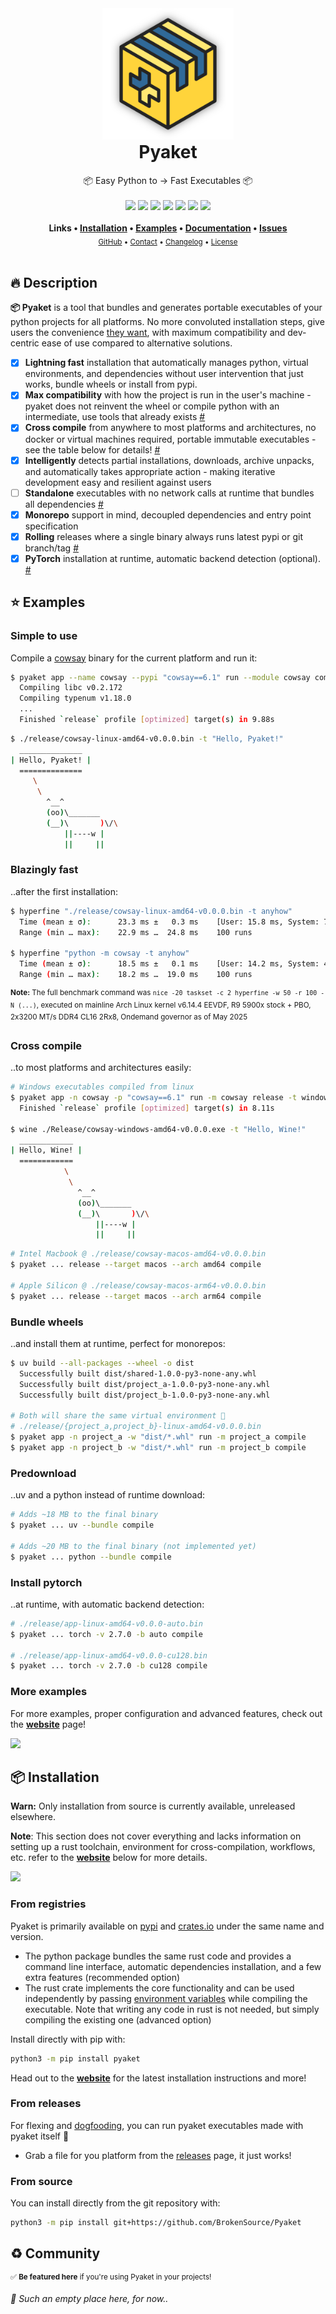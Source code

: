 <div align="center">
  <img src="https://raw.githubusercontent.com/BrokenSource/Pyaket/main/Pyaket/Resources/Images/Pyaket.png" width="210" onerror='this.src="Pyaket/Resources/Images/Pyaket.png"'>
  <h1 style="margin-top: 0">Pyaket</h1>
  <span>📦 Easy Python to → Fast Executables 📦</span>
  <br>
  <br>
    <a href="https://crates.io/crates/pyaket/"><img src="https://img.shields.io/crates/v/pyaket?label=Crates.io&color=orange"></a>
    <a href="https://crates.io/crates/pyaket/"><img src="https://img.shields.io/crates/d/pyaket?label=Downloads&color=orange"></a>
    <a href="https://pypi.org/project/pyaket/"><img src="https://img.shields.io/pypi/v/pyaket?label=PyPI&color=blue"></a>
    <a href="https://pypi.org/project/pyaket/"><img src="https://img.shields.io/pypi/dw/pyaket?label=Installs&color=blue"></a>
    <a href="https://github.com/BrokenSource/Pyaket/"><img src="https://img.shields.io/github/v/tag/BrokenSource/BrokenSource?label=GitHub&color=orange"></a>
    <a href="https://github.com/BrokenSource/Pyaket/stargazers"><img src="https://img.shields.io/github/stars/BrokenSource/Pyaket?label=Stars&style=flat&color=orange"></a>
    <a href="https://discord.gg/KjqvcYwRHm"><img src="https://img.shields.io/discord/1184696441298485370?label=Discord&style=flat&color=purple"></a>
  <br>
  <br>
  <b>
    Links •
    <a href="https://pyaket.dev/get/">Installation</a> •
    <a href="https://pyaket.dev/examples/">Examples</a> •
    <a href="https://pyaket.dev/docs/">Documentation</a> •
    <a href="https://github.com/BrokenSource/Pyaket/issues">Issues</a>
  </b>
  <br>
  <sub>
    <a href="https://github.com/BrokenSource/Pyaket">GitHub</a> •
    <a href="https://pyaket.dev/contact">Contact</a> •
    <a href="https://pyaket.dev/changelog">Changelog</a> •
    <a href="https://pyaket.dev/license">License</a>
  </sub>
  <br>
  <br>
</div>

<!-- Todo: Demo video here, as always -->

## 🔥 Description

**📦 Pyaket** is a tool that bundles and generates portable executables of your python projects for all platforms. No more convoluted installation steps, give users the convenience [they want](https://github.com/sherlock-project/sherlock/issues/2011), with maximum compatibility and dev-centric ease of use compared to alternative solutions.

- [x] **Lightning fast** installation that automatically manages python, virtual environments, and dependencies without user intervention that just works, bundle wheels or install from pypi.
- [x] **Max compatibility** with how the project is run in the user's machine - pyaket does not reinvent the wheel or compile python with an intermediate, use tools that already exists [#](https://pyaket.dev/faq/general/#how-it-works)
- [x] **Cross compile** from anywhere to most platforms and architectures, no docker or virtual machines required, portable immutable executables - see the table below for details! [#](https://pyaket.dev/docs/crosscompile/)
- [x] **Intelligently** detects partial installations, downloads, archive unpacks, and automatically takes appropriate action - making iterative development easy and resilient against users
- [ ] **Standalone** executables with no network calls at runtime that bundles all dependencies [#](https://github.com/BrokenSource/Pyaket/issues/2)
- [x] **Monorepo** support in mind, decoupled dependencies and entry point specification
- [x] **Rolling** releases where a single binary always runs latest pypi or git branch/tag [#](https://pyaket.dev/docs/rust/#rolling)
- [x] **PyTorch** installation at runtime, automatic backend detection (optional). [#](https://pyaket.dev/docs/rust/#torch-backend)

<!------------------------------------------------------------------------------------------------->

## ⭐️ Examples

### Simple to use

Compile a [cowsay](https://pypi.org/project/cowsay/) binary for the current platform and run it:

```sh hl_lines="1"
$ pyaket app --name cowsay --pypi "cowsay==6.1" run --module cowsay compile
  Compiling libc v0.2.172
  Compiling typenum v1.18.0
  ...
  Finished `release` profile [optimized] target(s) in 9.88s
```

```sh hl_lines="1"
$ ./release/cowsay-linux-amd64-v0.0.0.bin -t "Hello, Pyaket!"
  ______________
| Hello, Pyaket! |
  ==============
     \
      \
        ^__^
        (oo)\_______
        (__)\       )\/\
            ||----w |
            ||     ||
```

### Blazingly fast

..after the first installation:

```sh hl_lines="1 5"
$ hyperfine "./release/cowsay-linux-amd64-v0.0.0.bin -t anyhow"
  Time (mean ± σ):      23.3 ms ±   0.3 ms    [User: 15.8 ms, System: 7.2 ms]
  Range (min … max):    22.9 ms …  24.8 ms    100 runs

$ hyperfine "python -m cowsay -t anyhow"
  Time (mean ± σ):      18.5 ms ±   0.1 ms    [User: 14.2 ms, System: 4.1 ms]
  Range (min … max):    18.2 ms …  19.0 ms    100 runs
```

<sup><b>Note:</b> The full benchmark command was `nice -20 taskset -c 2 hyperfine -w 50 -r 100 -N (...)`, executed on mainline Arch Linux kernel v6.14.4 EEVDF, R9 5900x stock + PBO, 2x3200 MT/s DDR4 CL16 2Rx8, Ondemand governor as of May 2025</sup>

### Cross compile

..to most platforms and architectures easily:

```sh hl_lines="2 5"
# Windows executables compiled from linux
$ pyaket app -n cowsay -p "cowsay==6.1" run -m cowsay release -t windows compile
  Finished `release` profile [optimized] target(s) in 8.11s

$ wine ./Release/cowsay-windows-amd64-v0.0.0.exe -t "Hello, Wine!"
  ____________
| Hello, Wine! |
  ============
            \
             \
               ^__^
               (oo)\_______
               (__)\       )\/\
                   ||----w |
                   ||     ||
```

```sh hl_lines="2 5"
# Intel Macbook @ ./release/cowsay-macos-amd64-v0.0.0.bin
$ pyaket ... release --target macos --arch amd64 compile

# Apple Silicon @ ./release/cowsay-macos-arm64-v0.0.0.bin
$ pyaket ... release --target macos --arch arm64 compile
```

### Bundle wheels

..and install them at runtime, perfect for monorepos:

```sh hl_lines="1 6"
$ uv build --all-packages --wheel -o dist
  Successfully built dist/shared-1.0.0-py3-none-any.whl
  Successfully built dist/project_a-1.0.0-py3-none-any.whl
  Successfully built dist/project_b-1.0.0-py3-none-any.whl

# Both will share the same virtual environment 🤯
# ./release/{project_a,project_b}-linux-amd64-v0.0.0.bin
$ pyaket app -n project_a -w "dist/*.whl" run -m project_a compile
$ pyaket app -n project_b -w "dist/*.whl" run -m project_b compile
```

### Predownload

..uv and a python instead of runtime download:

```sh hl_lines="2 5"
# Adds ~18 MB to the final binary
$ pyaket ... uv --bundle compile

# Adds ~20 MB to the final binary (not implemented yet)
$ pyaket ... python --bundle compile
```

### Install pytorch

..at runtime, with automatic backend detection:

```sh hl_lines="2 5"
# ./release/app-linux-amd64-v0.0.0-auto.bin
$ pyaket ... torch -v 2.7.0 -b auto compile

# ./release/app-linux-amd64-v0.0.0-cu128.bin
$ pyaket ... torch -v 2.7.0 -b cu128 compile
```

### More examples

For more examples, proper configuration and advanced features, check out the [**website**](https://pyaket.dev/examples) page!

<!-- Todo: Actual website examples page -->
<a href="https://pyaket.dev/examples">
  <img src="https://github.com/user-attachments/assets/8470c0d2-46de-4068-b9ce-a1261a6c0e69">
</a>

<!------------------------------------------------------------------------------------------------->

## 📦 Installation

<b>Warn:</b> Only installation from source is currently available, unreleased elsewhere.

**Note**: This section does not cover everything and lacks information on setting up a rust toolchain, environment for cross-compilation, workflows, etc. refer to the [**website**](https://pyaket.dev/get/) below for more details.

<!-- Todo: Swap to actual pyaket website -->
<a href="https://pyaket.dev/get">
  <img src="https://github.com/user-attachments/assets/8470c0d2-46de-4068-b9ce-a1261a6c0e69">
</a>

### From registries

Pyaket is primarily available on [pypi](https://pypi.org/project/pyaket/) and [crates.io](https://crates.io/crates/pyaket) under the same name and version.

- The python package bundles the same rust code and provides a command line interface, automatic dependencies installation, and a few extra features  (recommended option)
- The rust crate implements the core functionality and can be used independently by passing [environment variables](https://pyaket.dev/docs/) while compiling the executable. Note that writing any code in rust is not needed, but simply compiling the existing one (advanced option)

Install directly with pip with:

```sh
python3 -m pip install pyaket
```

Head out to the [**website**](https://pyaket.dev/get) for the latest installation instructions and more!

### From releases

For flexing and [dogfooding](https://en.wikipedia.org/wiki/Eating_your_own_dog_food), you can run pyaket executables made with pyaket itself 🤯

- Grab a file for you platform from the [releases](https://github.com/BrokenSource/Pyaket/releases) page, it just works!

### From source

You can install directly from the git repository with:

```sh
python3 -m pip install git+https://github.com/BrokenSource/Pyaket
```

<!------------------------------------------------------------------------------------------------->

## ♻️ Community

<sup>✅ **Be featured here** if you're using Pyaket in your projects!</sup>

_🌵 Such an empty place here, for now.._
